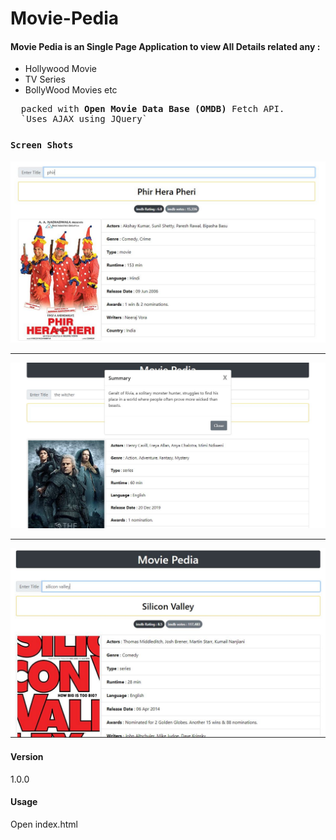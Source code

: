 # Movie-Pedia

#### <strong>Movie Pedia</strong> is an Single Page Application to view All Details related any :
<ul>
  <li>Hollywood Movie</li>
  <li>TV Series</li>
  <li>BollyWood Movies etc</li>
</ul> 

<pre>
  packed with <strong>Open Movie Data Base (OMDB)</strong> Fetch API.
  `Uses AJAX using JQuery`
</pre>

### `Screen Shots`


<img src="./Screen Shots/PHP.JPG">

---

<img src="./Screen Shots/TW.JPG">

---

<img src="./Screen Shots/SVJPG.JPG">



#### Version
1.0.0

#### Usage
Open index.html

